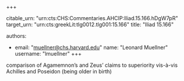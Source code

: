 +++


citable_urn: "urn:cts:CHS:Commentaries.AHCIP:Iliad.15.166.hDgW7pR"
target_urn: "urn:cts:greekLit:tlg0012.tlg001:15.166"
title: "Iliad 15.166"

authors:
- email: "muellner@chs.harvard.edu"
  name: "Leonard Muellner"
  username: "lmuellner"
+++

<p>comparison of Agamemnon’s and Zeus’ claims to superiority vis-à-vis Achilles and Poseidon (being older in birth)</p>